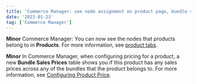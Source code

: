 ```yaml
---
title: 'Commerce Manager: see node assignment on product page, bundle sales pricing extended'
date: '2023-01-23'
tag: ['Commerce Manager']
---
```

**Minor**
Commerce Manager: You can now see the nodes that products belong to in **Products**. For more information, see [product tabs](/docs/pxm/products/pxm-product-configuration).

**Minor**
In Commerce Manager, when configuring pricing for a product, a new **Bundle Sales Prices** table shows you if this product has any sales prices across any of the bundles that the product belongs to. For more information, see [Configuring Product Price](/docs/pxm/products/pxm-product-configuration#step-4-configuring-product-price).
